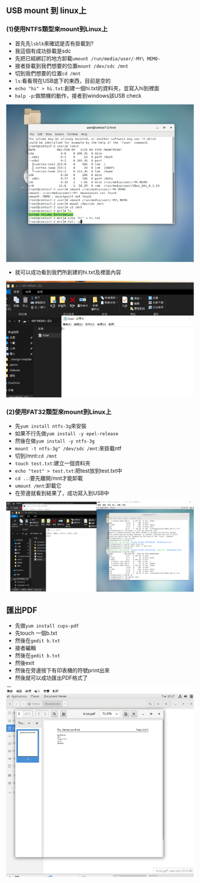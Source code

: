## USB mount 到 linux上
### (1)使用NTFS類型來mount到Linux上
* 首先先`lsblk`來確認是否有掛載到?
* 我這個有成功掛載是sdc
* 先把已經綁訂的地方卸載`umount /run/media/user/-MY\ MEMO-`
* 接者掛載到我們想要的位置`mount /dev/sdc /mnt`
* 切到我們想要的位置`cd /mnt`
* `ls`:看看現在USB底下的東西，目前是空的
* `echo "hi" > hi.txt`:創建一個hi.txt的資料夾，並寫入hi到裡面
* `halp -p`:做關機的動作，接者到windows該USB check
<img src="picture/NTFS.png">

* 就可以成功看到我們所創建的hi.txt及裡面內容
<img src="picture/NTFSresult.png">

### (2)使用FAT32類型來mount到Linux上
* 先`yum install ntfs-3g`來安裝
* 如果不行先做`yum install -y epel-release`
* 然後在做`yum install -y ntfs-3g`
* `mount -t ntfs-3g" /dev/sdc /mnt`:來掛載ntf
* 切到/mnt:`cd /mnt`
* `touch test.txt`:建立一個資料夾
* `echo "test" > test.txt`:把test放到test.txt中
* `cd ..`:要先離開/mnt才能卸載
* `umount /mnt`:卸載它
* 在旁邊就看到結果了，成功寫入到USB中
<img src="picture/FAT32.png">

## 匯出PDF
* 先做`yum install cups-pdf`
* 先touch 一個b.txt
* 然後在`gedit b.txt`
* 接者編輯
* 然後在`gedit b.txt`
* 然後exit
* 然後在旁邊按下有印表機的符號print出來
* 然後就可以成功匯出PDF格式了
<img src="picture/PDF.png">